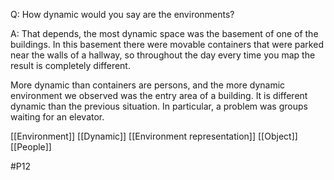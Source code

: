 Q: How dynamic would you say are the environments?

A: That depends, the most dynamic space was the basement of one of the buildings. In this basement there were movable containers that were parked near the walls of a hallway, so throughout the day every time you map the result is completely different.

More dynamic than containers are persons, and the more dynamic environment we observed was the entry area of a building. It is different dynamic than the previous situation. In particular, a problem was groups waiting for an elevator.

[[Environment]]
[[Dynamic]]
[[Environment representation]]
[[Object]]
[[People]]

#P12 